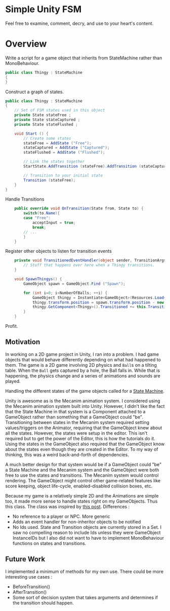# Simple Unity FSM

Feel free to examine, comment, decry, and use to your heart's content.

# Overview

Write a script for a game object that inherits from StateMachine rather than MonoBehaviour.

```c#
public class Thingy : StateMachine
{
}
```

Construct a graph of states.

```c#
public class Thingy : StateMachine
{
	// Set of FSM states used in this object
	private State stateFree ;
	private State stateCaptured ;
	private State stateFlushed ;

	void Start () {
		// Create some states
		stateFree = AddState ("Free");
		stateCaptured = AddState ("Captured");
		stateFlushed = AddState ("Flushed");

		// Link the states together
		StartState.AddTransition (stateFree).AddTransition (stateCaptured).AddTransition (stateFlushed);

		// Transition to your initial state
		Transition (stateFree);
	}
}
```

Handle Transitions

```c#
	public override void OnTransition(State from, State to) {
		switch(to.Name){
		case "Free":
			acceptInput = true;
			break;
		// ...
		}
	}
```

Register other objects to listen for transition events

```c#
	private void TransitionedEventHandler(object sender, TransitionArgs args){
		// Stuff that happens over here when a Thingy transitions.
	}

	void SpawnThingys() {
		GameObject spawn = GameObject.Find ("Spawn");

		for (int i=0; i<NumberOfBalls; ++i) {
			GameObject thingy = Instantiate<GameObject>(Resources.Load<GameObject>("Thingy"));
			thingy.transform.position = spawn.transform.position - new Vector3(0,0,5);
			thingy.GetComponent<Thingy>().Transitioned += this.TransitionedEventHandler;
		}
	}
```

Profit.

## Motivation

In working on a 2D game project in Unity, I ran into a problem. I had game objects that would behave differently depending on what had happened to them. The game is a 2D game involving 2D physics and `Ball`s on a tilting table. When the `Ball` gets captured by a hole, the Ball falls in. While that is happening, the physics change and a series of animations and sounds are played.

Handling the different states of the game objects called for a [State Machine](https://en.wikipedia.org/wiki/Finite-state_machine).

Unity is awesome as is the Mecanim animation system. I considered using the Mecanim animation system built into Unity. However, I didn't like the fact that the State Machine in that system is a Component attached to a GameObject rather than something that a GameObject could "be". Transitioning between states in the Mecanim system required setting values/triggers on the Animator, requiring that the GameObject knew about all the states. However, the states were setup in the editor. This isn't required but to get the power of the Editor, this is how the tutorials do it. Using the states in the GameObject also required that the GameObject know about the states even though they are created in the Editor. To my way of thinking, this was a weird back-and-forth of dependencies. 

A much better design for that system would be if a GameObject could "be" a State Machine and the Mecanim system and the GameObject were both free to use the states and transitions. The Mecanim system would control rendering. The GameObject might control other game-related features like score keeping, object life-cycle, enabled-disabled collision boxes, etc.

Because my game is a relatively simple 2D and the Animations are simple too, it made more sense to handle states right on my GameObjects. Thus this class. The class was inspired by [this post](http://wiki.unity3d.com/index.php?title=Finite_State_Machine). Differences :

* No reference to a player or NPC. More generic
* Adds an event handler for non-inheritor objects to be notified
* No Ids used. State and Transition objects are currently stored in a Set. I saw no compelling reason to include Ids unless they were GameObject InstanceIDs but I also did not want to have to implement MonoBehaviour functions on states and transitions.

## Future Work

I implemented a minimum of methods for my own use. There could be more interesting use cases :

* BeforeTransition()
* AfterTransition()
* Some sort of decision system that takes arguments and determines if the transition should happen.
